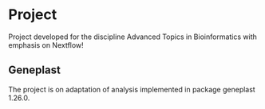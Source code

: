 # Project 
Project developed for the discipline Advanced Topics in Bioinformatics with emphasis on Nextflow!

## Geneplast
  The project is on adaptation of analysis implemented in package geneplast 1.26.0. 


